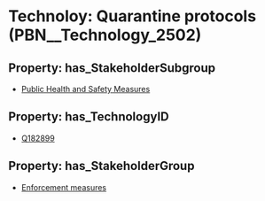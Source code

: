 # Technoloy: __Quarantine protocols__ (PBN__Technology_2502)

## Property: has_StakeholderSubgroup

* [Public Health and Safety Measures](PBN__TechSubgroup_52)

## Property: has_TechnologyID

* [Q182899](Q182899)

## Property: has_StakeholderGroup

* [Enforcement measures](PBN__TechGroup_7)

